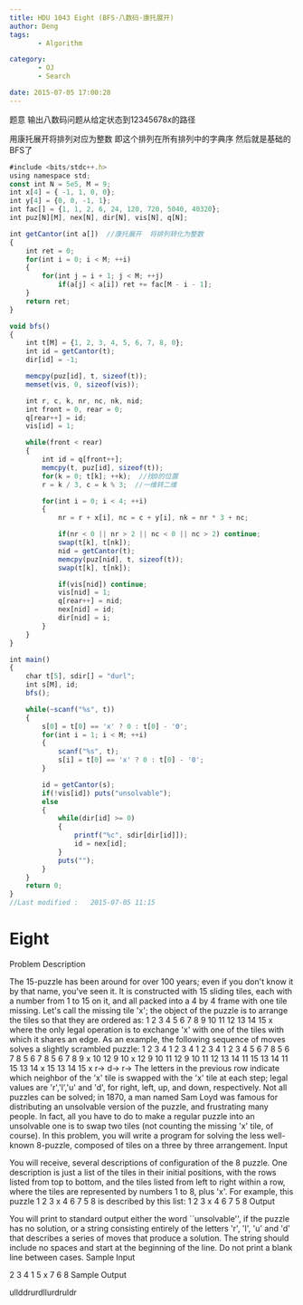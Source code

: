 ```yaml
---
title: HDU 1043 Eight (BFS·八数码·康托展开)
author: Deng
tags: 
       - Algorithm

category: 
       - OJ
       - Search

date: 2015-07-05 17:00:28
---
```

题意 输出八数码问题从给定状态到12345678x的路径

用康托展开将排列对应为整数 即这个排列在所有排列中的字典序 然后就是基础的BFS了

```js 
#include <bits/stdc++.h>
using namespace std;
const int N = 5e5, M = 9;
int x[4] = { -1, 1, 0, 0};
int y[4] = {0, 0, -1, 1};
int fac[] = {1, 1, 2, 6, 24, 120, 720, 5040, 40320};
int puz[N][M], nex[N], dir[N], vis[N], q[N];

int getCantor(int a[])  //康托展开  将排列转化为整数
{
    int ret = 0;
    for(int i = 0; i < M; ++i)
    {
        for(int j = i + 1; j < M; ++j)
            if(a[j] < a[i]) ret += fac[M - i - 1];
    }
    return ret;
}

void bfs()
{
    int t[M] = {1, 2, 3, 4, 5, 6, 7, 8, 0};
    int id = getCantor(t);
    dir[id] = -1;

    memcpy(puz[id], t, sizeof(t));
    memset(vis, 0, sizeof(vis));

    int r, c, k, nr, nc, nk, nid;
    int front = 0, rear = 0;
    q[rear++] = id;
    vis[id] = 1;

    while(front < rear)
    {
        int id = q[front++];
        memcpy(t, puz[id], sizeof(t));
        for(k = 0; t[k]; ++k);  //找0的位置
        r = k / 3, c = k % 3;  //一维转二维

        for(int i = 0; i < 4; ++i)
        {
            nr = r + x[i], nc = c + y[i], nk = nr * 3 + nc;

            if(nr < 0 || nr > 2 || nc < 0 || nc > 2) continue;
            swap(t[k], t[nk]);
            nid = getCantor(t);
            memcpy(puz[nid], t, sizeof(t));
            swap(t[k], t[nk]);

            if(vis[nid]) continue;
            vis[nid] = 1;
            q[rear++] = nid;
            nex[nid] = id;
            dir[nid] = i;
        }
    }
}

int main()
{
    char t[5], sdir[] = "durl";
    int s[M], id;
    bfs();

    while(~scanf("%s", t))
    {
        s[0] = t[0] == 'x' ? 0 : t[0] - '0';
        for(int i = 1; i < M; ++i)
        {
            scanf("%s", t);
            s[i] = t[0] == 'x' ? 0 : t[0] - '0';
        }

        id = getCantor(s);
        if(!vis[id]) puts("unsolvable");
        else
        {
            while(dir[id] >= 0)
            {
                printf("%c", sdir[dir[id]]);
                id = nex[id];
            }
            puts("");
        }
    }
    return 0;
}
//Last modified :   2015-07-05 11:15
```

# Eight

Problem Description

The 15-puzzle has been around for over 100 years; even if you don't know it by that name, you've seen it. It is constructed with 15 sliding tiles, each with a number from 1 to 15 on it, and all packed into a 4 by 4 frame with one tile missing. Let's call the missing tile 'x'; the object of the puzzle is to arrange the tiles so that they are ordered as: 1 2 3 4 5 6 7 8 9 10 11 12 13 14 15 x
where the only legal operation is to exchange 'x' with one of the tiles with which it shares an edge. As an example, the following sequence of moves solves a slightly scrambled puzzle:
1 2 3 4 1 2 3 4 1 2 3 4 1 2 3 4 5 6 7 8 5 6 7 8 5 6 7 8 5 6 7 8 9 x 10 12 9 10 x 12 9 10 11 12 9 10 11 12 13 14 11 15 13 14 11 15 13 14 x 15 13 14 15 x r-> d-> r->
The letters in the previous row indicate which neighbor of the 'x' tile is swapped with the 'x' tile at each step; legal values are 'r','l','u' and 'd', for right, left, up, and down, respectively.
Not all puzzles can be solved; in 1870, a man named Sam Loyd was famous for distributing an unsolvable version of the puzzle, and
frustrating many people. In fact, all you have to do to make a regular puzzle into an unsolvable one is to swap two tiles (not counting the missing 'x' tile, of course).
In this problem, you will write a program for solving the less well-known 8-puzzle, composed of tiles on a three by three
arrangement.
Input

You will receive, several descriptions of configuration of the 8 puzzle. One description is just a list of the tiles in their initial positions, with the rows listed from top to bottom, and the tiles listed from left to right within a row, where the tiles are represented by numbers 1 to 8, plus 'x'. For example, this puzzle
1 2 3
x 4 6
7 5 8
is described by this list:
1 2 3 x 4 6 7 5 8
Output

You will print to standard output either the word ``unsolvable'', if the puzzle has no solution, or a string consisting entirely of the letters 'r', 'l', 'u' and 'd' that describes a series of moves that produce a solution. The string should include no spaces and start at the beginning of the line. Do not print a blank line between cases.
Sample Input

2 3 4 1 5 x 7 6 8
Sample Output

ullddrurdllurdruldr